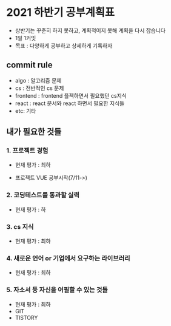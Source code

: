 # 2021 하반기 공부계획표

- 상반기는 꾸준히 하지 못하고, 계획적이지 못해 계획을 다시 잡습니다
- 1일 1커밋
- 목표 : 다양하게 공부하고 상세하게 기록하자



## commit rule

- algo : 알고리즘 문제
- cs : 전반적인  cs 문제
- frontend : frontend 플젝하면서 필요했던 cs지식
- react : react 문서와 react 하면서 필요한 지식들
- etc: 기타





## 내가 필요한 것들

### 1. 프로젝트 경험

 - 현재 평가 : 최하

 - 프로젝트 VUE 공부시작(7/11->)

   

### 2. 코딩테스트를 통과할 실력

- 현재 평가 : 하

  

### 3. cs 지식

- 현재 평가 : 최하

  

### 4. 새로운 언어 or 기업에서 요구하는 라이브러리

- 현재 평가 : 최하



### 5. 자소서 등 자신을 어필할 수 있는 것들

- 현재 평가 : 최하
- GIT
- TISTORY



